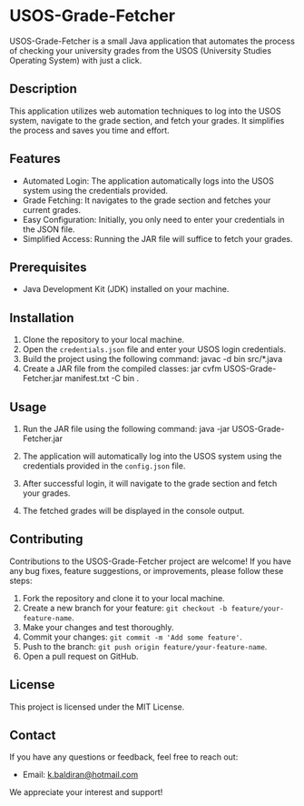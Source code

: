 # USOS-Grade-Fetcher

USOS-Grade-Fetcher is a small Java application that automates the process of checking your university grades from the USOS (University Studies Operating System) with just a click.

## Description

This application utilizes web automation techniques to log into the USOS system, navigate to the grade section, and fetch your grades. It simplifies the process and saves you time and effort.

## Features

- Automated Login: The application automatically logs into the USOS system using the credentials provided.
- Grade Fetching: It navigates to the grade section and fetches your current grades.
- Easy Configuration: Initially, you only need to enter your credentials in the JSON file.
- Simplified Access: Running the JAR file will suffice to fetch your grades.

## Prerequisites

- Java Development Kit (JDK) installed on your machine.

## Installation

1. Clone the repository to your local machine.
2. Open the `credentials.json` file and enter your USOS login credentials.
3. Build the project using the following command:
javac -d bin src/*.java
4. Create a JAR file from the compiled classes:
jar cvfm USOS-Grade-Fetcher.jar manifest.txt -C bin .

## Usage

1. Run the JAR file using the following command:
java -jar USOS-Grade-Fetcher.jar

2. The application will automatically log into the USOS system using the credentials provided in the `config.json` file.
3. After successful login, it will navigate to the grade section and fetch your grades.
4. The fetched grades will be displayed in the console output.

## Contributing

Contributions to the USOS-Grade-Fetcher project are welcome! If you have any bug fixes, feature suggestions, or improvements, please follow these steps:

1. Fork the repository and clone it to your local machine.
2. Create a new branch for your feature: `git checkout -b feature/your-feature-name`.
3. Make your changes and test thoroughly.
4. Commit your changes: `git commit -m 'Add some feature'`.
5. Push to the branch: `git push origin feature/your-feature-name`.
6. Open a pull request on GitHub.

## License

This project is licensed under the MIT License.

## Contact

If you have any questions or feedback, feel free to reach out:

- Email: [k.baldiran@hotmail.com](mailto:k.baldiran@hotmail.com)

We appreciate your interest and support!

